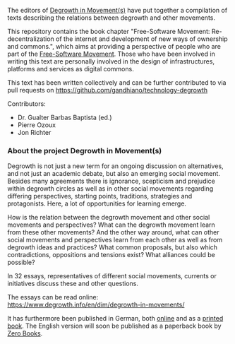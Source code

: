 The editors of [Degrowth in Movement(s)](https://www.degrowth.de/en/dim/degrowth-in-movements/) have put together a compilation of texts describing the relations between degrowth and other movements.

This repository contains the book chapter "Free-Software Movement: Re-decentralization of the internet and development of new ways of ownership and commons.", which aims at providing a perspective of people who are part of
the [Free-Software Movement](https://en.wikipedia.org/wiki/Free_software_movement). Those who have been involved in writing this text are personally involved in
the design of infrastructures, platforms and services as digital commons.

This text has been written collectively and can be further contributed to via pull requests on https://github.com/gandhiano/technology-degrowth

Contributors:

* Dr. Gualter Barbas Baptista (ed.)
* Pierre Ozoux
* Jon Richter

### About the project Degrowth in Movement(s)

Degrowth is not just a new term for an ongoing discussion on alternatives, and not just an academic debate, but also an emerging social movement. Besides many agreements there is ignorance, scepticism and prejudice within degrowth circles as well as in other social movements regarding differing perspectives, starting points, traditions, strategies and protagonists. Here, a lot of opportunities for learning emerge.

How is the relation between the degrowth movement and other social movements and perspectives? What can the degrowth movement learn from these other movements? And the other way around, what can other social movements and perspectives learn from each other as well as from degrowth ideas and practices? What common proposals, but also which contradictions, oppositions and tensions exist? What alliances could be possible?

In 32 essays, representatives of different social movements, currents or initiatives discuss these and other questions.

The essays can be read online: https://www.degrowth.info/en/dim/degrowth-in-movements/

It has furthermore been published in German, both [online](https://www.degrowth.info/de/dib/degrowth-in-bewegungen/) and as a [printed book](https://www.oekom.de/nc/buecher/gesamtprogramm/buch/degrowth-in-bewegungen.html). The English version will soon be published as a paperback book by [Zero Books](http://www.zero-books.net/).
